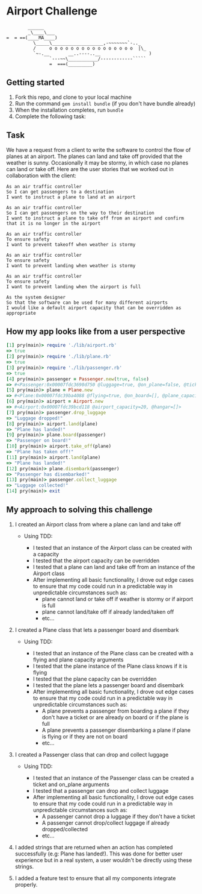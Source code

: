 Airport Challenge
=================

```
        ______
        _\____\___
=  = ==(____MA____)
          \_____\___________________,-~~~~~~~`-.._
          /     o o o o o o o o o o o o o o o o  |\_
          `~-.__       __..----..__                  )
                `---~~\___________/------------`````
                =  ===(_________)

```

Getting started
-------

1. Fork this repo, and clone to your local machine
2. Run the command `gem install bundle` (if you don't have bundle already)
3. When the installation completes, run `bundle`
4. Complete the following task:

Task
-----

We have a request from a client to write the software to control the flow of planes at an airport. The planes can land and take off provided that the weather is sunny. Occasionally it may be stormy, in which case no planes can land or take off.  Here are the user stories that we worked out in collaboration with the client:

```
As an air traffic controller
So I can get passengers to a destination
I want to instruct a plane to land at an airport

As an air traffic controller
So I can get passengers on the way to their destination
I want to instruct a plane to take off from an airport and confirm that it is no longer in the airport

As an air traffic controller
To ensure safety
I want to prevent takeoff when weather is stormy

As an air traffic controller
To ensure safety
I want to prevent landing when weather is stormy

As an air traffic controller
To ensure safety
I want to prevent landing when the airport is full

As the system designer
So that the software can be used for many different airports
I would like a default airport capacity that can be overridden as appropriate
```

How my app looks like from a user perspective
--

```rb
[1] pry(main)> require './lib/airport.rb'
=> true
[2] pry(main)> require './lib/plane.rb'
=> true
[3] pry(main)> require './lib/passenger.rb'
=> true
[4] pry(main)> passenger = Passenger.new(true, false)
=> #<Passenger:0x00007fdc3690d750 @luggage=true, @on_plane=false, @ticket=true>
[5] pry(main)> plane = Plane.new
=> #<Plane:0x00007fdc39ba4088 @flying=true, @on_board=[], @plane_capacity=100>
[6] pry(main)> airport = Airport.new
=> #<Airport:0x00007fdc39bcd118 @airport_capacity=20, @hangar=[]>
[7] pry(main)> passenger.drop_luggage
=> "Luggage dropped!"
[8] pry(main)> airport.land(plane)
=> "Plane has landed!"
[9] pry(main)> plane.board(passenger)
=> "Passenger on board!"
[10] pry(main)> airport.take_off(plane)
=> "Plane has taken off!"
[11] pry(main)> airport.land(plane)
=> "Plane has landed!"
[12] pry(main)> plane.disembark(passenger)
=> "Passenger has disembarked!"
[13] pry(main)> passenger.collect_luggage
=> "Luggage collected!"
[14] pry(main)> exit
```



My approach to solving this challenge
---
1. I created an Airport class from where a plane can land and take off
    - Using TDD:

      - I tested that an instance of the Airport class can be created with a capacity
      - I tested that the airport capacity can be overridden
      - I tested that a plane can land and take off from an instance of
  the Airport class
      - After implementing all basic functionality, I drove out edge cases to ensure that my code could run in a predictable way in unpredictable circumstances such as:
          - plane cannot land or take off if weather is stormy or if airport is full
          - plane cannot land/take off if already landed/taken off
          - etc...


2. I created a Plane class that lets a passenger board and disembark
      - Using TDD:

        - I tested that an instance of the Plane class can be created with a flying and plane capacity arguments
        - I tested that the plane instance of the Plane class  knows if it is flying
        - I tested that the plane capacity can be overridden
        - I tested that the plane lets a passenger board and disembark  
        - After implementing all basic functionality, I drove out edge cases to ensure that my code could run in a predictable way in unpredictable circumstances such as:
           - A plane prevents a passenger from boarding a plane if they don't have a ticket or are already on board or if the plane is full
           - A plane prevents a passenger disembarking a plane if plane is flying or if they are not on board
           - etc...



3. I created a Passenger class that can drop and collect luggage

    - Using TDD:

      - I tested that an instance of the Passenger class can be created a ticket and on_plane arguments
      - I tested that a passenger can drop and collect luggage
      - After implementing all basic functionality, I drove out edge cases to ensure that my code could run in a predictable way in unpredictable circumstances such as:
        - A passenger cannot drop a luggage if they don't have a ticket
        - A passenger cannot drop/collect luggage if already dropped/collected
        - etc...


4. I added strings that are returned when an action has completed successfully (e.g: Plane has landed!). This was done for better user experience but in a real system, a user wouldn't be directly using these strings.

5. I added a feature test to ensure that all my components integrate properly.
